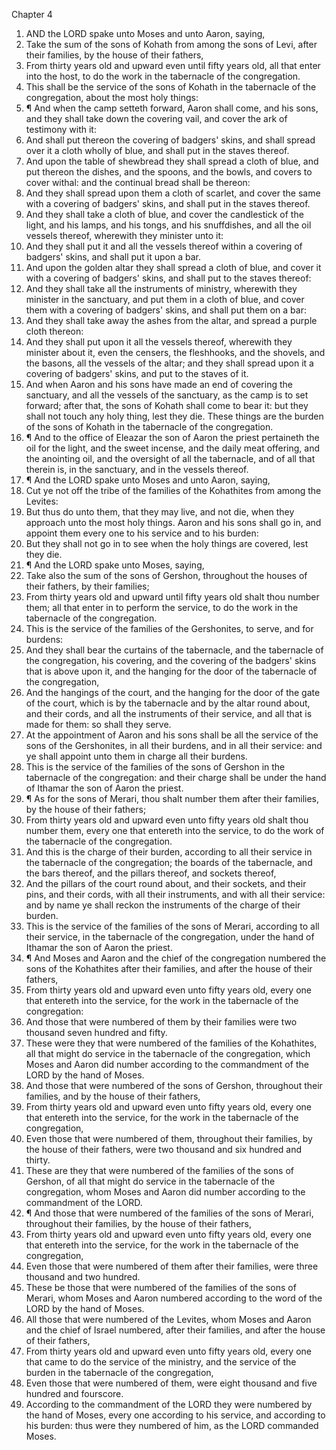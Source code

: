 

Chapter 4

1. AND the LORD spake unto Moses and unto Aaron, saying,
2. Take the sum of the sons of Kohath from among the sons of Levi, after their families, by the house of their fathers,
3. From thirty years old and upward even until fifty years old, all that enter into the host, to do the work in the tabernacle of the congregation.
4. This shall be the service of the sons of Kohath in the tabernacle of the congregation, about the most holy things:
5. ¶ And when the camp setteth forward, Aaron shall come, and his sons, and they shall take down the covering vail, and cover the ark of testimony with it:
6. And shall put thereon the covering of badgers' skins, and shall spread over it a cloth wholly of blue, and shall put in the staves thereof.
7. And upon the table of shewbread they shall spread a cloth of blue, and put thereon the dishes, and the spoons, and the bowls, and covers to cover withal: and the continual bread shall be thereon:
8. And they shall spread upon them a cloth of scarlet, and cover the same with a covering of badgers' skins, and shall put in the staves thereof.
9. And they shall take a cloth of blue, and cover the candlestick of the light, and his lamps, and his tongs, and his snuffdishes, and all the oil vessels thereof, wherewith they minister unto it:
10. And they shall put it and all the vessels thereof within a covering of badgers' skins, and shall put it upon a bar.
11. And upon the golden altar they shall spread a cloth of blue, and cover it with a covering of badgers' skins, and shall put to the staves thereof:
12. And they shall take all the instruments of ministry, wherewith they minister in the sanctuary, and put them in a cloth of blue, and cover them with a covering of badgers' skins, and shall put them on a bar:
13. And they shall take away the ashes from the altar, and spread a purple cloth thereon:
14. And they shall put upon it all the vessels thereof, wherewith they minister about it, even the censers, the fleshhooks, and the shovels, and the basons, all the vessels of the altar; and they shall spread upon it a covering of badgers' skins, and put to the staves of it.
15. And when Aaron and his sons have made an end of covering the sanctuary, and all the vessels of the sanctuary, as the camp is to set forward; after that, the sons of Kohath shall come to bear it: but they shall not touch any holy thing, lest they die. These things are the burden of the sons of Kohath in the tabernacle of the congregation.
16. ¶ And to the office of Eleazar the son of Aaron the priest pertaineth the oil for the light, and the sweet incense, and the daily meat offering, and the anointing oil, and the oversight of all the tabernacle, and of all that therein is, in the sanctuary, and in the vessels thereof.
17. ¶ And the LORD spake unto Moses and unto Aaron, saying,
18. Cut ye not off the tribe of the families of the Kohathites from among the Levites:
19. But thus do unto them, that they may live, and not die, when they approach unto the most holy things.  Aaron and his sons shall go in, and appoint them every one to his service and to his burden:
20. But they shall not go in to see when the holy things are covered, lest they die.
21. ¶ And the LORD spake unto Moses, saying,
22. Take also the sum of the sons of Gershon, throughout the houses of their fathers, by their families;
23. From thirty years old and upward until fifty years old shalt thou number them; all that enter in to perform the service, to do the work in the tabernacle of the congregation.
24. This is the service of the families of the Gershonites, to serve, and for burdens:
25. And they shall bear the curtains of the tabernacle, and the tabernacle of the congregation, his covering, and the covering of the badgers' skins that is above upon it, and the hanging for the door of the tabernacle of the congregation,
26. And the hangings of the court, and the hanging for the door of the gate of the court, which is by the tabernacle and by the altar round about, and their cords, and all the instruments of their service, and all that is made for them: so shall they serve.
27. At the appointment of Aaron and his sons shall be all the service of the sons of the Gershonites, in all their burdens, and in all their service: and ye shall appoint unto them in charge all their burdens.
28. This is the service of the families of the sons of Gershon in the tabernacle of the congregation: and their charge shall be under the hand of Ithamar the son of Aaron the priest.
29. ¶ As for the sons of Merari, thou shalt number them after their families, by the house of their fathers;
30. From thirty years old and upward even unto fifty years old shalt thou number them, every one that entereth into the service, to do the work of the tabernacle of the congregation.
31. And this is the charge of their burden, according to all their service in the tabernacle of the congregation; the boards of the tabernacle, and the bars thereof, and the pillars thereof, and sockets thereof,
32. And the pillars of the court round about, and their sockets, and their pins, and their cords, with all their instruments, and with all their service: and by name ye shall reckon the instruments of the charge of their burden.
33. This is the service of the families of the sons of Merari, according to all their service, in the tabernacle of the congregation, under the hand of Ithamar the son of Aaron the priest.
34. ¶ And Moses and Aaron and the chief of the congregation numbered the sons of the Kohathites after their families, and after the house of their fathers,
35. From thirty years old and upward even unto fifty years old, every one that entereth into the service, for the work in the tabernacle of the congregation:
36. And those that were numbered of them by their families were two thousand seven hundred and fifty.
37. These were they that were numbered of the families of the Kohathites, all that might do service in the tabernacle of the congregation, which Moses and Aaron did number according to the commandment of the LORD by the hand of Moses.
38. And those that were numbered of the sons of Gershon, throughout their families, and by the house of their fathers,
39. From thirty years old and upward even unto fifty years old, every one that entereth into the service, for the work in the tabernacle of the congregation,
40. Even those that were numbered of them, throughout their families, by the house of their fathers, were two thousand and six hundred and thirty.
41. These are they that were numbered of the families of the sons of Gershon, of all that might do service in the tabernacle of the congregation, whom Moses and Aaron did number according to the commandment of the LORD.
42. ¶ And those that were numbered of the families of the sons of Merari, throughout their families, by the house of their fathers,
43. From thirty years old and upward even unto fifty years old, every one that entereth into the service, for the work in the tabernacle of the congregation,
44. Even those that were numbered of them after their families, were three thousand and two hundred.
45. These be those that were numbered of the families of the sons of Merari, whom Moses and Aaron numbered according to the word of the LORD by the hand of Moses.
46. All those that were numbered of the Levites, whom Moses and Aaron and the chief of Israel numbered, after their families, and after the house of their fathers,
47. From thirty years old and upward even unto fifty years old, every one that came to do the service of the ministry, and the service of the burden in the tabernacle of the congregation,
48. Even those that were numbered of them, were eight thousand and five hundred and fourscore.
49. According to the commandment of the LORD they were numbered by the hand of Moses, every one according to his service, and according to his burden: thus were they numbered of him, as the LORD commanded Moses.
